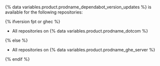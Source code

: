 {% data variables.product.prodname_dependabot_version_updates %} is available for the following repositories:

{% ifversion fpt or ghec %}

* All repositories on {% data variables.product.prodname_dotcom %}

{% else %}

* All repositories on {% data variables.product.prodname_ghe_server %}

{% endif %}
